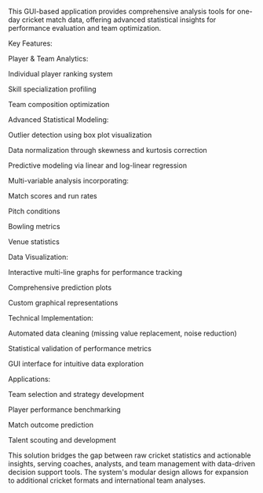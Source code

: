 This GUI-based application provides comprehensive analysis tools for one-day cricket match data, offering advanced statistical insights for performance evaluation and team optimization.

Key Features:

Player & Team Analytics:

Individual player ranking system

Skill specialization profiling

Team composition optimization

Advanced Statistical Modeling:

Outlier detection using box plot visualization

Data normalization through skewness and kurtosis correction

Predictive modeling via linear and log-linear regression

Multi-variable analysis incorporating:

Match scores and run rates

Pitch conditions

Bowling metrics

Venue statistics

Data Visualization:

Interactive multi-line graphs for performance tracking

Comprehensive prediction plots

Custom graphical representations

Technical Implementation:

Automated data cleaning (missing value replacement, noise reduction)

Statistical validation of performance metrics

GUI interface for intuitive data exploration

Applications:

Team selection and strategy development

Player performance benchmarking

Match outcome prediction

Talent scouting and development

This solution bridges the gap between raw cricket statistics and actionable insights, serving coaches, analysts, and team management with data-driven decision support tools. The system's modular design allows for expansion to additional cricket formats and international team analyses.
